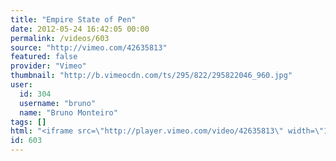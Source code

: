 ```yaml
---
title: "Empire State of Pen"
date: 2012-05-24 16:42:05 00:00
permalink: /videos/603
source: "http://vimeo.com/42635813"
featured: false
provider: "Vimeo"
thumbnail: "http://b.vimeocdn.com/ts/295/822/295822046_960.jpg"
user:
  id: 304
  username: "bruno"
  name: "Bruno Monteiro"
tags: []
html: "<iframe src=\"http://player.vimeo.com/video/42635813\" width=\"1280\" height=\"720\" frameborder=\"0\" webkitallowfullscreen mozallowfullscreen allowfullscreen></iframe>"
id: 603
---
```


